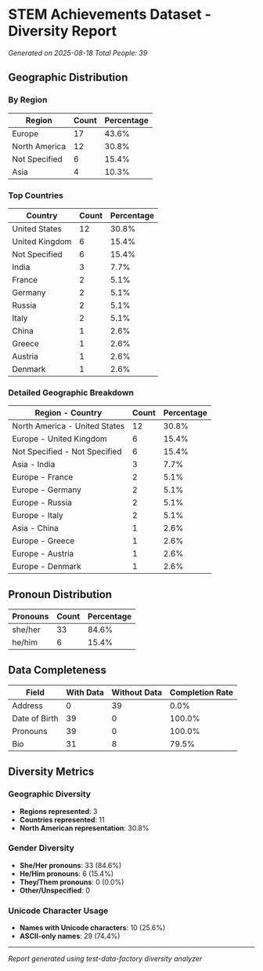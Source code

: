 # STEM Achievements Dataset - Diversity Report

*Generated on 2025-08-18*
*Total People: 39*

## Geographic Distribution

### By Region
| Region | Count | Percentage |
|--------|-------|------------|
| Europe | 17 | 43.6% |
| North America | 12 | 30.8% |
| Not Specified | 6 | 15.4% |
| Asia | 4 | 10.3% |

### Top Countries
| Country | Count | Percentage |
|---------|-------|------------|
| United States | 12 | 30.8% |
| United Kingdom | 6 | 15.4% |
| Not Specified | 6 | 15.4% |
| India | 3 | 7.7% |
| France | 2 | 5.1% |
| Germany | 2 | 5.1% |
| Russia | 2 | 5.1% |
| Italy | 2 | 5.1% |
| China | 1 | 2.6% |
| Greece | 1 | 2.6% |
| Austria | 1 | 2.6% |
| Denmark | 1 | 2.6% |

### Detailed Geographic Breakdown
| Region - Country | Count | Percentage |
|------------------|-------|------------|
| North America - United States | 12 | 30.8% |
| Europe - United Kingdom | 6 | 15.4% |
| Not Specified - Not Specified | 6 | 15.4% |
| Asia - India | 3 | 7.7% |
| Europe - France | 2 | 5.1% |
| Europe - Germany | 2 | 5.1% |
| Europe - Russia | 2 | 5.1% |
| Europe - Italy | 2 | 5.1% |
| Asia - China | 1 | 2.6% |
| Europe - Greece | 1 | 2.6% |
| Europe - Austria | 1 | 2.6% |
| Europe - Denmark | 1 | 2.6% |

## Pronoun Distribution

| Pronouns | Count | Percentage |
|----------|-------|------------|
| she/her | 33 | 84.6% |
| he/him | 6 | 15.4% |

## Data Completeness

| Field | With Data | Without Data | Completion Rate |
|-------|-----------|--------------|-----------------|
| Address | 0 | 39 | 0.0% |
| Date of Birth | 39 | 0 | 100.0% |
| Pronouns | 39 | 0 | 100.0% |
| Bio | 31 | 8 | 79.5% |

## Diversity Metrics

### Geographic Diversity
- **Regions represented**: 3
- **Countries represented**: 11
- **North American representation**: 30.8%

### Gender Diversity
- **She/Her pronouns**: 33 (84.6%)
- **He/Him pronouns**: 6 (15.4%)
- **They/Them pronouns**: 0 (0.0%)
- **Other/Unspecified**: 0

### Unicode Character Usage
- **Names with Unicode characters**: 10 (25.6%)
- **ASCII-only names**: 29 (74.4%)

---
*Report generated using test-data-factory diversity analyzer*
